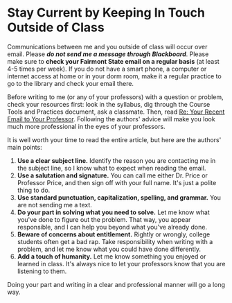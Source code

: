 # Stay Current by Keeping In Touch Outside of Class

Communications between me and you outside of class will occur over email. Please ***do not send me a message through Blackboard***. Please make sure to **check your Fairmont State email on a regular basis** (at least 4-5 times per week). If you do not have a smart phone, a computer or internet access at home or in your dorm room, make it a regular practice to go to the library and check your email there.

Before writing to me (or any of your professors) with a question or problem, check your resources first: look in the syllabus, dig through the Course Tools and Practices document, ask a classmate. Then, read [Re: Your Recent Email to Your Professor](https://www.insidehighered.com/views/2015/04/16/advice-students-so-they-dont-sound-silly-emails-essay). Following the authors' advice will make you look much more professional in the eyes of your professors.

It is well worth your time to read the entire article, but here are the authors' main points:


1. **Use a clear subject line.** Identify the reason you are contacting me in the subject line, so I know what to expect when reading the email.
2. **Use a salutation and signature.** You can call me either Dr. Price or Professor Price, and then sign off with your full name. It's just a polite thing to do.
3. **Use standard punctuation, capitalization, spelling, and grammar.** You are not sending me a text.
4. **Do your part in solving what you need to solve.** Let me know what you've done to figure out the problem. That way, you appear responsible, and I can help you beyond what you've already done.
5. **Beware of concerns about entitlement.** Rightly or wrongly, college students often get a bad rap. Take responsibility when writing with a problem, and let me know what you could have done differently.
6. **Add a touch of humanity.** Let me know something you enjoyed or learned in class. It's always nice to let your professors know that you are listening to them.

Doing your part and writing in a clear and professional manner will go a long way.